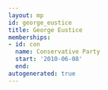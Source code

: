 ```yaml
---
layout: mp
id: george_eustice
title: George Eustice
memberships:
- id: con
  name: Conservative Party
  start: '2010-06-08'
  end: 
autogenerated: true
---
```

